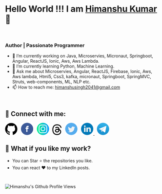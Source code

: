 # Hello World !!! I am [Himanshu Kumar](https://github.com/thehimanshu2041) 👋
<br/>

### Author | Passionate Programmer

- 🔭 I’m currently working on Java, Microservies, Micronaut, Springboot, Angular, ReactJS, Ionic, Aws, Aws Lambda.
- 🌱 I’m currently learning Python, Machine Learning.
- 💬 Ask me about Microservies, Angular, ReactJS, Firebase, Ionic, Aws, Aws lambda, Html5, Css3, kafka, micronaut, Springboot, SpringMVC, Struts, web-components, ML, NLP etc.
- 📫 How to reach me: himanshusingh2041@gmail.com
<br/>

## 🤝 Connect with me:

<a href="https://github.com/thehimanshu2041"><img src="https://github.com/thehimanshu2041/thehimanshu2041/blob/main/assets/logo/social/github.png" width="40" /></a>
&nbsp;
<a href="https://www.facebook.com/thehimanshu2041"><img src="https://github.com/thehimanshu2041/thehimanshu2041/blob/main/assets/logo/social/facebook.png" width="40" /></a>
&nbsp;
<a href="https://www.instagram.com/thehimanshu2041"><img src="https://github.com/thehimanshu2041/thehimanshu2041/blob/main/assets/logo/social/instagram.png" width="40" /></a>
&nbsp;
<a href="https://www.threads.net/thehimanshu2041"><img src="https://github.com/thehimanshu2041/thehimanshu2041/blob/main/assets/logo/social/thread.png" width="30" /></a>
&nbsp;
<a href="https://www.twitter.com/thehimanshu2041"><img src="https://github.com/thehimanshu2041/thehimanshu2041/blob/main/assets/logo/social/twitter.png" width="40" /></a>
&nbsp;
<a href="https://www.linkedin.com/in/thehimanshu2041"><img src="https://github.com/thehimanshu2041/thehimanshu2041/blob/main/assets/logo/social/linkedin.png" width="40" />
</a>
&nbsp;
<a href="https://t.me/thehimanshu2041"><img src="https://github.com/thehimanshu2041/thehimanshu2041/blob/main/assets/logo/social/telegram.png" width="40" /></a>
&nbsp;
<br/>

## 🤩 What if you like my work?

<ul>
  <li>You can Star ⭐ the repositories you like.</li>
  <li>You can react ❤️ to my LinkedIn posts.</li>
</ul>
<br/>

![Himanshu's Github Profile Views](https://komarev.com/ghpvc/?username=thehimanshu2041&color=blueviolet)  

